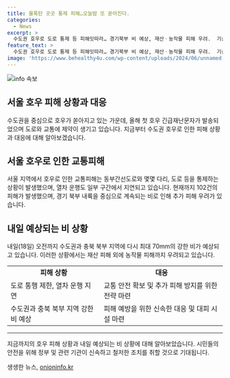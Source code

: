 ```yaml
---
title: 물폭탄 곳곳 통제 피해…오늘밤 또 쏟아진다.
categories:
  - News
excerpt: >
  수도권 호우로 도로 통제 등 피해잇따라… 경기북부 비 예상, 재산ㆍ농작물 피해 우려.  기상청은 내일 새벽까지 수도권과 충북 북부에 70mm 이상 강한 비 예보. 현재 서울 지역 호우 특보는 해제돼, 그러나 경기 북부 내륙은 오후까지 비가 이어질 것으로 예상됨. 오전 11시까지 102건의 피해 발생. SBS Biz 신다미입니다. [자세히 보기] (링크)
feature_text: >
  수도권 호우로 도로 통제 등 피해잇따라… 경기북부 비 예상, 재산ㆍ농작물 피해 우려.  기상청은 내일 새벽까지 수도권과 충북 북부에 70mm 이상 강한 비 예보. 현재 서울 지역 호우 특보는 해제돼, 그러나 경기 북부 내륙은 오후까지 비가 이어질 것으로 예상됨. 오전 11시까지 102건의 피해 발생. SBS Biz 신다미입니다. [자세히 보기] (링크)
image: 'https://www.behealthy4u.com/wp-content/uploads/2024/06/unnamed-file.png'
---
```


<p><img src="https://www.behealthy4u.com/wp-content/uploads/2024/06/unnamed-file.png" alt="info 속보" /></p>

<h2>서울 호우 피해 상황과 대응</h2>

<p data-ke-size="size16">수도권을 중심으로 호우가 쏟아지고 있는 가운데, 올해 첫 호우 긴급재난문자가 발송되었으며 도로와 교통에 제약이 생기고 있습니다. 지금부터 수도권 호우로 인한 피해 상황과 대응에 대해 알아보겠습니다.</p>

<h2 data-ke-size="size26">서울 호우로 인한 교통피해</h2>

<p data-ke-size="size16">서울 지역에서 호우로 인한 교통피해는 동부간선도로와 몇몇 다리, 도로 등을 통제하는 상황이 발생했으며, 열차 운행도 일부 구간에서 지연되고 있습니다. 현재까지 102건의 피해가 발생했으며, 경기 북부 내륙을 중심으로 계속되는 비로 인해 추가 피해 우려가 있습니다.</p>

<h2 data-ke-size="size26">내일 예상되는 비 상황</h2>

<p data-ke-size="size16">내일(18일) 오전까지 수도권과 충북 북부 지역에 다시 최대 70mm의 강한 비가 예상되고 있습니다. 이러한 상황에서는 재산 피해 외에 농작물 피해까지 우려되고 있습니다.</p>

<table>
  <tr>
    <td style="text-align: center; height: 17px;"><b>피해 상황</b></td>
    <td style="text-align: center; height: 17px;"><b>대응</b></td>
  </tr>
  <tr>
    <td style="text-align: left; height: 17px;">도로 통행 제한, 열차 운행 지연</td>
    <td style="text-align: left; height: 17px;">교통 안전 확보 및 추가 피해 방지를 위한 전략 마련</td>
  </tr>
  <tr>
    <td style="text-align: left; height: 17px;">수도권과 충북 북부 지역 강한 비 예상</td>
    <td style="text-align: left; height: 17px;">피해 예방을 위한 신속한 대응 및 대피 시설 마련</td>
  </tr>
</table>

<hr>

<p data-ke-size="size16">지금까지의 호우 피해 상황과 내일 예상되는 비 상황에 대해 알아보았습니다. 시민들의 안전을 위해 정부 및 관련 기관이 신속하고 철저한 조치를 취할 것으로 기대됩니다.</p>
생생한 뉴스, <a href="https://onioninfo.kr" rel="dofollow">onioninfo.kr</a>


